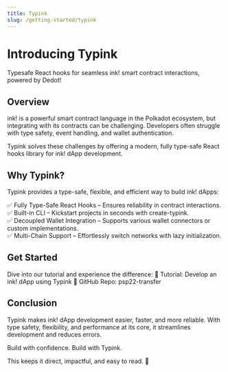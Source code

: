 ```yaml
---
title: Typink
slug: /getting-started/typink
---
```


# Introducing Typink

Typesafe React hooks for seamless ink! smart contract interactions, powered by Dedot!

## Overview

ink! is a powerful smart contract language in the Polkadot ecosystem, but integrating with its contracts can be challenging. Developers often struggle with type safety, event handling, and wallet authentication.

Typink solves these challenges by offering a modern, fully type-safe React hooks library for ink! dApp development.

## Why Typink?

Typink provides a type-safe, flexible, and efficient way to build ink! dApps:

✅ Fully Type-Safe React Hooks – Ensures reliability in contract interactions. <br/>
✅ Built-in CLI – Kickstart projects in seconds with create-typink. <br/>
✅ Decoupled Wallet Integration – Supports various wallet connectors or custom implementations. <br/>
✅ Multi-Chain Support – Effortlessly switch networks with lazy initialization. <br/>


## Get Started

Dive into our tutorial and experience the difference:
📖 Tutorial: Develop an ink! dApp using Typink
🔗 GitHub Repo: psp22-transfer

## Conclusion

Typink makes ink! dApp development easier, faster, and more reliable. With type safety, flexibility, and performance at its core, it streamlines development and reduces errors.

Build with confidence. Build with Typink.

This keeps it direct, impactful, and easy to read. 🚀